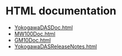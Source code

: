 # HTML documentation

* [YokogawaDASDoc.html](http://htmlpreview.github.com/?https://github.com/epics-modules/alive/blob/master/documentation/YokogawaDASDoc.html)
* [MW100Doc.html](http://htmlpreview.github.com/?https://github.com/epics-modules/alive/blob/master/documentation/MW100Doc.html)
* [GM10Doc.html](http://htmlpreview.github.com/?https://github.com/epics-modules/alive/blob/master/documentation/GM10Doc.html)
* [YokogawaDASReleaseNotes.html](http://htmlpreview.github.com/?https://github.com/epics-modules/alive/blob/master/documentation/YokogawaDASReleaseNotes.html)

